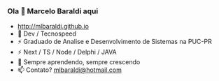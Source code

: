 ### Ola 👋 Marcelo Baraldi aqui

- http://mlbaraldi.github.io
- 🔭 Dev / Tecnospeed
- ⚡ Graduado de Analise e Desenvolvimento de Sistemas na PUC-PR
- ⚡  Next / TS / Node / Delphi / JAVA
- 🌱 Sempre aprendendo, sempre crescendo
- 📫 Contato? mlbaraldi@hotmail.com
